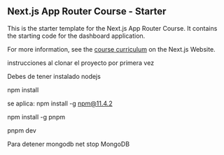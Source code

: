 ## Next.js App Router Course - Starter

This is the starter template for the Next.js App Router Course. It contains the starting code for the dashboard application.

For more information, see the [course curriculum](https://nextjs.org/learn) on the Next.js Website.

instrucciones al clonar el proyecto por primera vez

Debes de tener instalado nodejs

npm install

se aplica: npm install -g npm@11.4.2

npm install -g pnpm

pnpm dev



Para detener mongodb
net stop MongoDB